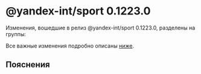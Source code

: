 # @yandex-int/sport 0.1223.0

<!-- ЧЕЛОВЕЧЕСКОЕ ВСТУПЛЕНИЕ -->

Изменения, вошедшие в релиз @yandex-int/sport 0.1223.0, разделены на группы:

Все важные изменения подробно описаны [ниже](#Пояснения).

## Пояснения


